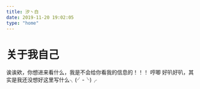 ```yaml
---
title: 汐丶白
date: 2019-11-20 19:02:05
type: "home"
---
```

# 关于我自己
诶诶欸，你想进来看什么，我是不会给你看我的信息的！！！
哼唧
好叭好叭，其实是我还没想好这里写什么╮(╯-╰)╭